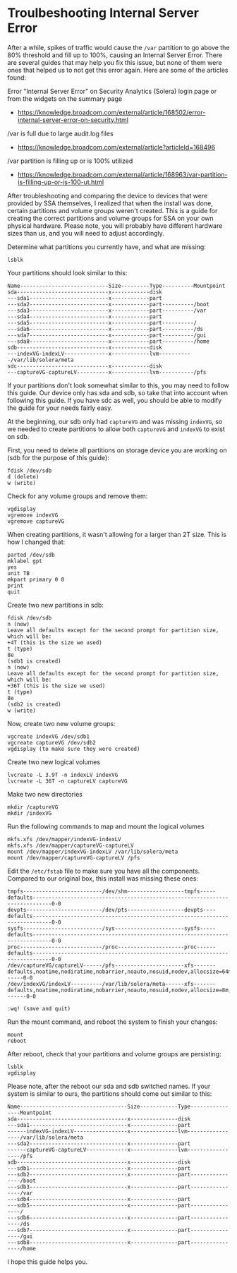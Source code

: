 # Troulbeshooting Internal Server Error
After a while, spikes of traffic would cause the `/var` partition to go above the 80% threshold and fill up to 100%, causing an
Internal Server Error. There are several guides that may help you fix this issue, but none of them were ones that helped us
to not get this error again. Here are some of the articles found:

Error "Internal Server Error" on Security Analytics (Solera) login page or from the widgets on the summary page
- https://knowledge.broadcom.com/external/article/168502/error-internal-server-error-on-security.html

/var is full due to large audit.log files
- https://knowledge.broadcom.com/external/article?articleId=168496

/var partition is filling up or is 100% utilized
- https://knowledge.broadcom.com/external/article/168963/var-partition-is-filling-up-or-is-100-ut.html


After troubleshooting and comparing the device to devices that were provided by SSA themselves, I realized that when
the install was done, certain partitions and volume groups weren't created. This is a guide for creating the correct
partitions and volume groups for SSA on your own physical hardware. Please note, you will probably have different
hardware sizes than us, and you will need to adjust accordingly.

Determine what partitions you currently have, and what are missing:
```
lsblk
```
Your partitions should look similar to this:
```
Name----------------------------Size---------Type----------Mountpoint
sda-----------------------------x------------disk
---sda1-------------------------x------------part
---sda2-------------------------x------------part----------/boot
---sda3-------------------------x------------part----------/var
---sda4-------------------------x------------part
---sda5-------------------------x------------part----------/
---sda6-------------------------x------------part----------/ds
---sda7-------------------------x------------part----------/gui
---sda8-------------------------x------------part----------/home
sdb-----------------------------x------------disk
---indexVG-indexLV--------------x------------lvm-----------/var/lib/solera/meta
sdc-----------------------------x------------disk
---captureVG-captureLV----------x------------lvm-----------/pfs
```
If your partitions don't look somewhat similar to this, you may need to follow this guide. Our device only has sda and sdb,
so take that into account when following this guide. If you have sdc as well, you should be able to modify the guide
for your needs fairly easy.

At the beginning, our sdb only had `captureVG` and was missing `indexVG`, so we needed to create partitions to allow
both `captureVG` and `indexVG` to exist on sdb.

First, you need to delete all partitions on storage device you are working on (sdb for the purpose of this guide):
```
fdisk /dev/sdb
d (delete)
w (write)
```
Check for any volume groups and remove them:
```
vgdisplay
vgremove indexVG
vgremove captureVG
```
When creating partitions, it wasn't allowing for a larger than 2T size. This is how I changed that:
```
parted /dev/sdb
mklabel gpt
yes
unit TB
mkpart primary 0 0
print
quit
```
Create two new partitions in sdb:
```
fdisk /dev/sdb
n (new)
Leave all defaults except for the second prompt for partition size, which will be:
+4T (this is the size we used)
t (type)
8e
(sdb1 is created)
n (new)
Leave all defaults except for the second prompt for partition size, which will be:
+36T (this is the size we used)
t (type)
8e
(sdb2 is created)
w (write)
```
Now, create two new volume groups:
```
vgcreate indexVG /dev/sdb1
vgcreate captureVG /dev/sdb2
vgdisplay (to make sure they were created)
```
Create two new logical volumes
```
lvcreate -L 3.9T -n indexLV indexVG
lvcreate -L 36T -n captureLV captureVG
```
Make two new directories
```
mkdir /captureVG
mkdir /indexVG
```
Run the following commands to map and mount the logical volumes
```
mkfs.xfs /dev/mapper/indexVG-indexLV
mkfs.xfs /dev/mapper/captureVG-captureLV
mount /dev/mapper/indexVG-indexLV /var/lib/solera/meta
mount /dev/mapper/captureVG-captureLV /pfs
```
Edit the `/etc/fstab` file to make sure you have all the components. Compared to our original box,
this install was missing these ones:
```
tmpfs-------------------------/dev/shm------------------tmpfs-----defaults----------------------------------------------------------------------------0-0
devpts------------------------/dev/pts------------------devpts----defaults----------------------------------------------------------------------------0-0
sysfs-------------------------/sys----------------------sysfs-----defaults----------------------------------------------------------------------------0-0
proc--------------------------/proc---------------------proc------defaults----------------------------------------------------------------------------0-0
/dev/captureVG/captureLV------/pfs----------------------xfs-------defaults,noatime,nodiratime,nobarrier,noauto,nosuid,nodev,allocsize=64m,nofail------0-0
/dev/indexVG/indexLV----------/var/lib/solera/meta------xfs-------defaults,noatime,nodiratime,nobarrier,noauto,nosuid,nodev,allocsize=8m,nofail-------0-0

:wq! (save and quit)
```
Run the mount command, and reboot the system to finish your changes:
```
mount
reboot
```
After reboot, check that your partitions and volume groups are persisting:
```
lsblk
vgdisplay
```
Please note, after the reboot our sda and sdb switched names. If your system is similar to ours, the partitions should come out similar to this:
```
Name----------------------------------Size------------Type----------------Mountpoint
sda-----------------------------------x---------------disk
---sda1-------------------------------x---------------part
------indexVG-indexLV-----------------x---------------lvm-----------------/var/lib/solera/meta
---sda2-------------------------------x---------------part
------captureVG-captureLV-------------x---------------lvm-----------------/pfs
sdb-----------------------------------x---------------disk
---sdb1-------------------------------x---------------part
---sdb2-------------------------------x---------------part----------------/boot
---sdb3-------------------------------x---------------part----------------/var
---sdb4-------------------------------x---------------part
---sdb5-------------------------------x---------------part----------------/
---sdb6-------------------------------x---------------part----------------/ds
---sdb7-------------------------------x---------------part----------------/gui
---sdb8-------------------------------x---------------part----------------/home
```

I hope this guide helps you.
